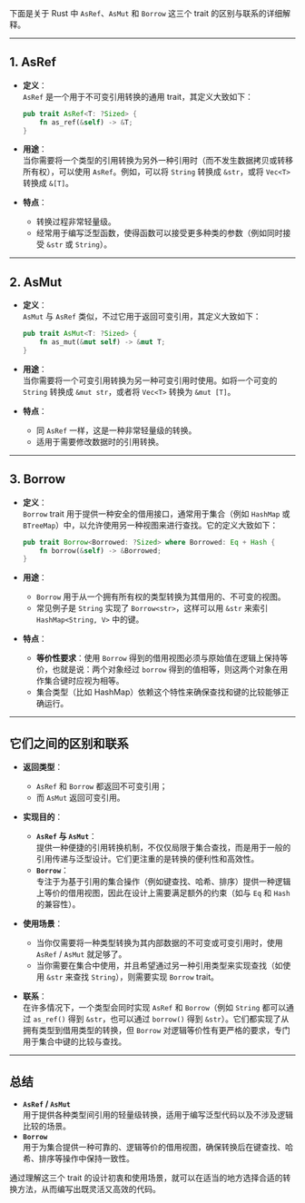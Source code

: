下面是关于 Rust 中 `AsRef`、`AsMut` 和 `Borrow` 这三个 trait 的区别与联系的详细解释。

---

## 1. AsRef

- **定义**：  
  `AsRef` 是一个用于不可变引用转换的通用 trait，其定义大致如下：

  ```rust:src/as_ref_trait_example.rs
  pub trait AsRef<T: ?Sized> {
      fn as_ref(&self) -> &T;
  }
  ```

- **用途**：  
  当你需要将一个类型的引用转换为另外一种引用时（而不发生数据拷贝或转移所有权），可以使用 `AsRef`。例如，可以将 `String` 转换成 `&str`，或将 `Vec<T>` 转换成 `&[T]`。
- **特点**：  
  - 转换过程非常轻量级。
  - 经常用于编写泛型函数，使得函数可以接受更多种类的参数（例如同时接受 `&str` 或 `String`）。

---

## 2. AsMut

- **定义**：  
  `AsMut` 与 `AsRef` 类似，不过它用于返回可变引用，其定义大致如下：

  ```rust:src/as_mut_trait_example.rs
  pub trait AsMut<T: ?Sized> {
      fn as_mut(&mut self) -> &mut T;
  }
  ```

- **用途**：  
  当你需要将一个可变引用转换为另一种可变引用时使用。如将一个可变的 `String` 转换成 `&mut str`，或者将 `Vec<T>` 转换为 `&mut [T]`。
- **特点**：  
  - 同 `AsRef` 一样，这是一种非常轻量级的转换。
  - 适用于需要修改数据时的引用转换。

---

## 3. Borrow

- **定义**：  
  `Borrow` trait 用于提供一种安全的借用接口，通常用于集合（例如 `HashMap` 或 `BTreeMap`）中，以允许使用另一种视图来进行查找。它的定义大致如下：

  ```rust:src/borrow_trait_example.rs
  pub trait Borrow<Borrowed: ?Sized> where Borrowed: Eq + Hash {
      fn borrow(&self) -> &Borrowed;
  }
  ```

- **用途**：  
  - `Borrow` 用于从一个拥有所有权的类型转换为其借用的、不可变的视图。
  - 常见例子是 `String` 实现了 `Borrow<str>`，这样可以用 `&str` 来索引 `HashMap<String, V>` 中的键。
- **特点**：  
  - **等价性要求**：使用 `Borrow` 得到的借用视图必须与原始值在逻辑上保持等价，也就是说：两个对象经过 `borrow` 得到的值相等，则这两个对象在用作集合键时应视为相等。
  - 集合类型（比如 HashMap）依赖这个特性来确保查找和键的比较能够正确运行。

---

## 它们之间的区别和联系

- **返回类型**：  
  - `AsRef` 和 `Borrow` 都返回不可变引用；  
  - 而 `AsMut` 返回可变引用。

- **实现目的**：
  - **`AsRef` 与 `AsMut`**：  
    提供一种便捷的引用转换机制，不仅仅局限于集合查找，而是用于一般的引用传递与泛型设计。它们更注重的是转换的便利性和高效性。
  - **`Borrow`**：  
    专注于为基于引用的集合操作（例如键查找、哈希、排序）提供一种逻辑上等价的借用视图，因此在设计上需要满足额外的约束（如与 `Eq` 和 `Hash` 的兼容性）。

- **使用场景**：
  - 当你仅需要将一种类型转换为其内部数据的不可变或可变引用时，使用 `AsRef` / `AsMut` 就足够了。
  - 当你需要在集合中使用，并且希望通过另一种引用类型来实现查找（如使用 `&str` 来查找 `String`），则需要实现 `Borrow` trait。

- **联系**：  
  在许多情况下，一个类型会同时实现 `AsRef` 和 `Borrow`（例如 `String` 都可以通过 `as_ref()` 得到 `&str`，也可以通过 `borrow()` 得到 `&str`）。它们都实现了从拥有类型到借用类型的转换，但 `Borrow` 对逻辑等价性有更严格的要求，专门用于集合中键的比较与查找。

---

## 总结

- **`AsRef` / `AsMut`**  
  用于提供各种类型间引用的轻量级转换，适用于编写泛型代码以及不涉及逻辑比较的场景。  
- **`Borrow`**  
  用于为集合提供一种可靠的、逻辑等价的借用视图，确保转换后在键查找、哈希、排序等操作中保持一致性。

通过理解这三个 trait 的设计初衷和使用场景，就可以在适当的地方选择合适的转换方法，从而编写出既灵活又高效的代码。
